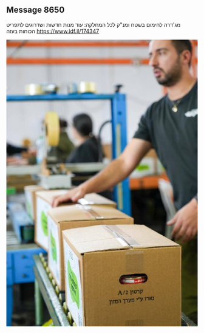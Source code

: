 ## Message 8650

מג'דרה לחימום בשטח ומנ"ק לכל המחלקה:
עוד מנות חדשות ושדרוגים לתפריט הכוחות בעזה
https://www.idf.il/174347

![Photo](./8650/8650_photo.jpg)
